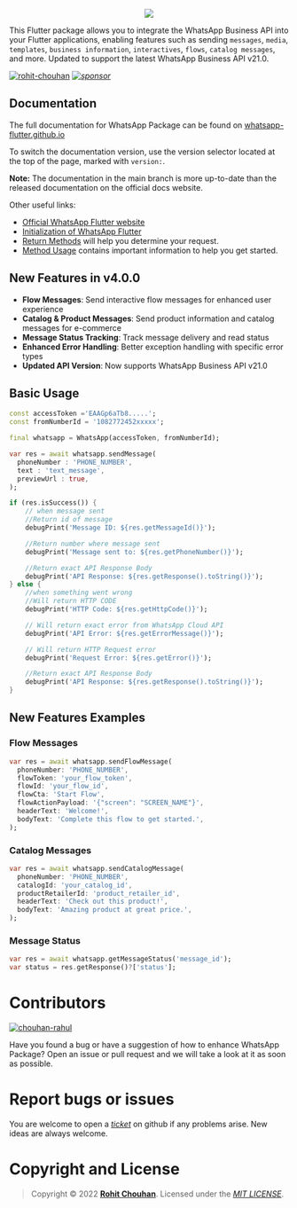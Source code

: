 <p align="center"><img src="https://raw.githubusercontent.com/rohit-chouhan/whatsapp/main/img/banner.png"/></p>

This Flutter package allows you to integrate the WhatsApp Business API into your Flutter applications, enabling features such as sending `messages`, `media`, `templates`, `business information`, `interactives`, `flows`, `catalog messages`, and more. Updated to support the latest WhatsApp Business API v21.0.

[![rohit-chouhan](https://user-images.githubusercontent.com/82075108/182797964-a92e0c59-b9ef-432d-92af-63b6475a4b1c.svg)](https://www.github.com/rohit-chouhan) _[![sponsor](https://user-images.githubusercontent.com/82075108/182797969-11208ddc-b84c-4618-8534-18388d24ac18.svg)](https://github.com/sponsors/rohit-chouhan)_

## Documentation

The full documentation for WhatsApp Package can be found on [whatsapp-flutter.github.io](https://whatsapp-flutter.github.io)

To switch the documentation version, use the version selector located at the top of the page, marked with `version:`.

**Note:** The documentation in the main branch is more up-to-date than the released documentation on the official docs website.

Other useful links:

- [Official WhatsApp Flutter website](https://whatsapp-flutter.github.io)
- [Initialization of WhatsApp Flutter](https://whatsapp-flutter.github.io/docs/initialization)
- [Return Methods](https://whatsapp-flutter.github.io/docs/return-methods) will help you determine your request.
- [Method Usage](https://whatsapp-flutter.github.io/docs/method-usage) contains important information to help you get started.

## New Features in v4.0.0

- **Flow Messages**: Send interactive flow messages for enhanced user experience
- **Catalog & Product Messages**: Send product information and catalog messages for e-commerce
- **Message Status Tracking**: Track message delivery and read status
- **Enhanced Error Handling**: Better exception handling with specific error types
- **Updated API Version**: Now supports WhatsApp Business API v21.0

## Basic Usage

```dart
const accessToken ='EAAGp6aTb8.....';
const fromNumberId = '1082772452xxxxx';

final whatsapp = WhatsApp(accessToken, fromNumberId);

var res = await whatsapp.sendMessage(
  phoneNumber : 'PHONE_NUMBER',
  text : 'text_message',
  previewUrl : true,
);

if (res.isSuccess()) {
    // when message sent
    //Return id of message
    debugPrint('Message ID: ${res.getMessageId()}');

    //Return number where message sent
    debugPrint('Message sent to: ${res.getPhoneNumber()}');

    //Return exact API Response Body
    debugPrint('API Response: ${res.getResponse().toString()}');
} else {
    //when something went wrong
    //Will return HTTP CODE
    debugPrint('HTTP Code: ${res.getHttpCode()}');

    // Will return exact error from WhatsApp Cloud API
    debugPrint('API Error: ${res.getErrorMessage()}');

    // Will return HTTP Request error
    debugPrint('Request Error: ${res.getError()}');

    //Return exact API Response Body
    debugPrint('API Response: ${res.getResponse().toString()}');
}
```

## New Features Examples

### Flow Messages
```dart
var res = await whatsapp.sendFlowMessage(
  phoneNumber: 'PHONE_NUMBER',
  flowToken: 'your_flow_token',
  flowId: 'your_flow_id',
  flowCta: 'Start Flow',
  flowActionPayload: '{"screen": "SCREEN_NAME"}',
  headerText: 'Welcome!',
  bodyText: 'Complete this flow to get started.',
);
```

### Catalog Messages
```dart
var res = await whatsapp.sendCatalogMessage(
  phoneNumber: 'PHONE_NUMBER',
  catalogId: 'your_catalog_id',
  productRetailerId: 'product_retailer_id',
  headerText: 'Check out this product!',
  bodyText: 'Amazing product at great price.',
);
```

### Message Status
```dart
var res = await whatsapp.getMessageStatus('message_id');
var status = res.getResponse()?['status'];
```

# Contributors

[![chouhan-rahul](https://user-images.githubusercontent.com/82075108/193220114-cd307ff4-9176-448c-9be6-e8bdee70206d.svg)
](https://github.com/chouhan-rahul)

Have you found a bug or have a suggestion of how to enhance WhatsApp Package? Open an issue or pull request and we will take a look at it as soon as possible.

# Report bugs or issues

You are welcome to open a _[ticket](https://github.com/rohit-chouhan/whatsapp/issues)_ on github if any problems arise. New ideas are always welcome.

# Copyright and License

> Copyright © 2022 **[Rohit Chouhan](https://rohitchouhan.com)**. Licensed under the _[MIT LICENSE](https://github.com/rohit-chouhan/whatsapp/blob/main/LICENSE)_.
